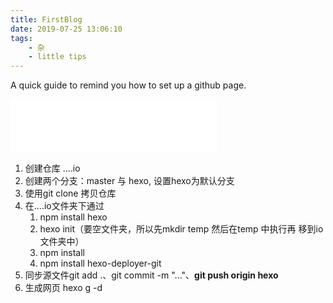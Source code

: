 ```yaml
---
title: FirstBlog
date: 2019-07-25 13:06:10
tags: 
    - 杂
    - little tips
---
```


A quick guide to remind you how to set up a github page.

<!-- more -->
<iframe frameborder="no" border="0" marginwidth="0" marginheight="0" width=330 height=86 src="//music.163.com/outchain/player?type=2&id=29829683&auto=1&height=66"></iframe>

1. 创建仓库 ....io
2. 创建两个分支：master 与 hexo, 设置hexo为默认分支
3. 使用git clone 拷贝仓库
4. 在....io文件夹下通过
   1. npm install hexo
   2. hexo init（要空文件夹，所以先mkdir temp 然后在temp 中执行再 移到io文件夹中）
   3. npm install 
   4. npm install hexo-deployer-git
5. 同步源文件git add .、git commit -m "..."、**git push origin hexo**
6. 生成网页 hexo g -d


